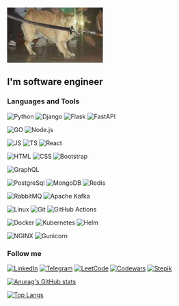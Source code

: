 [![Header](https://github.com/AlexLex13/AlexLex13/blob/master/assets/Frenzy.jpg?raw=true)](https://github.com/AlexLex13)

## I'm software engineer

### Languages and Tools
![Python](https://img.shields.io/badge/-Python-09131b?style=for-the-badge&logo=Python&logoColor=fffa14)
![Django](https://img.shields.io/badge/-Django-09131b?style=for-the-badge&logo=Django&logoColor=008f00)
![Flask](https://img.shields.io/badge/-Flask-09131b?style=for-the-badge&logo=Flask&logoColor=008054)
![FastAPI](https://img.shields.io/badge/-FastAPI-090909?style=for-the-badge&logo=fastapi&logoColor=47C5FB)

![GO](https://img.shields.io/badge/-GO-09131b?style=for-the-badge&logo=go&logoColor=00add8)
![Node.js](https://img.shields.io/badge/-Node.js-09131b?style=for-the-badge&logo=nodedotjs&logoColor=83cd29)

![JS](https://img.shields.io/badge/-JS-09131b?style=for-the-badge&logo=javascript&logoColor=efd81d)
![TS](https://img.shields.io/badge/-TS-09131b?style=for-the-badge&logo=typescript&logoColor=2f74c0)
![React](https://img.shields.io/badge/-React-09131b?style=for-the-badge&logo=react&logoColor=00dcff)
<!-- ![Redux](https://img.shields.io/badge/-Redux-09131b?style=for-the-badge&logo=redux&logoColor=7248b6) -->

![HTML](https://img.shields.io/badge/-HTML-09131b?style=for-the-badge&logo=html5&logoColor=e54c21)
![CSS](https://img.shields.io/badge/-CSS-09131b?style=for-the-badge&logo=css3&logoColor=264de4)
![Bootstrap](https://img.shields.io/badge/-Bootstrap-09131b?style=for-the-badge&logo=bootstrap&logoColor=7809f7)

![GraphQL](https://img.shields.io/badge/-GraphQL-09131b?style=for-the-badge&logo=graphql&logoColor=e535ab)

![PostgreSql](https://img.shields.io/badge/-PostgreSql-09131b?style=for-the-badge&logo=PostgreSql&logoColor=47C5FB)
![MongoDB](https://img.shields.io/badge/-MongoDB-09131b?style=for-the-badge&logo=mongodb&logoColor=00ed64)
![Redis](https://img.shields.io/badge/-Redis-09131b?style=for-the-badge&logo=redis&logoColor=d82c20)
<!-- ![Apache Cassandra](https://img.shields.io/badge/-Apache&nbsp;Cassandra-09131b?style=for-the-badge&logo=apachecassandra&logoColor=bce7fb) -->
<!-- ![Neo4j](https://img.shields.io/badge/-Neo4j-09131b?style=for-the-badge&logo=neo4j&logoColor=047fff) -->
<!-- ![Firebase](https://img.shields.io/badge/-Firebase-09131b?style=for-the-badge&logo=firebase&logoColor=f7c52b) -->

![RabbitMQ](https://img.shields.io/badge/-RabbitMQ-09131b?style=for-the-badge&logo=rabbitmq&logoColor=ff6600)
![Apache Kafka](https://img.shields.io/badge/-Apache&nbsp;Kafka-09131b?style=for-the-badge&logo=apachekafka&logoColor=ffffff)

![Linux](https://img.shields.io/badge/-Linux-09131b?style=for-the-badge&logo=linux&logoColor=ffe19a)
![Git](https://img.shields.io/badge/-Git-09131b?style=for-the-badge&logo=Git&logoColor=ec6400)
![GitHub Actions](https://img.shields.io/badge/-GitHub&nbsp;Actions-09131b?style=for-the-badge&logo=githubactions&logoColor=2088ff)

![Docker](https://img.shields.io/badge/-Docker-09131b?style=for-the-badge&logo=Docker&logoColor=2392e6)
![Kubernetes](https://img.shields.io/badge/-Kubernetes-09131b?style=for-the-badge&logo=kubernetes&logoColor=366ce8)
![Helm](https://img.shields.io/badge/-Helm-09131b?style=for-the-badge&logo=helm&logoColor=14769d)
<!-- ![Amazon AWS](https://img.shields.io/badge/-Amazon AWS-09131b?style=for-the-badge&logo=amazonaws&logoColor=fffffc) -->
<!-- ![Terraform](https://img.shields.io/badge/-Terraform-09131b?style=for-the-badge&logo=terraform&logoColor=623ce4) -->
<!-- ![Ansible](https://img.shields.io/badge/-Ansible-09131b?style=for-the-badge&logo=ansible&logoColor=ffffff) -->

![NGINX](https://img.shields.io/badge/-NGINX-09131b?style=for-the-badge&logo=nginx&logoColor=009639)
![Gunicorn](https://img.shields.io/badge/-Gunicorn-09131b?style=for-the-badge&logo=gunicorn&logoColor=489747)

<!-- ![Elasticsearch](https://img.shields.io/badge/-Elasticsearch-09131b?style=for-the-badge&logo=elasticsearch&logoColor=3eb8aa) -->
<!-- ![Logstash](https://img.shields.io/badge/-Logstash-09131b?style=for-the-badge&logo=logstash&logoColor=fec514) -->
<!-- ![Kibana](https://img.shields.io/badge/-Kibana-09131b?style=for-the-badge&logo=kibana&logoColor=e24587) -->

<!-- ![Prometheus](https://img.shields.io/badge/-Prometheus-09131b?style=for-the-badge&logo=prometheus&logoColor=e7522c) -->
<!-- ![Grafana](https://img.shields.io/badge/-Grafana-09131b?style=for-the-badge&logo=grafana&logoColor=ea751f) -->


### Follow me
[![LinkedIn](https://img.shields.io/badge/-LinkedIn-09131b?style=for-the-badge&logo=linkedin&logoColor=0a66c2)](https://www.linkedin.com/in/sukhovarov)
[![Telegram](https://img.shields.io/badge/-Telegram-09131b?style=for-the-badge&logo=telegram&logoColor=27A0D9)](https://t.me/barsukh)
[![LeetCode](https://img.shields.io/badge/-LeetCode-09131b?style=for-the-badge&logo=leetcode&logoColor=f09a1a)](https://leetcode.com/AlexLex13/)
[![Codewars](https://img.shields.io/badge/-Codewars-09131b?style=for-the-badge&logo=codewars&logoColor=ab341d)](https://www.codewars.com/users/AlexLex13)
[![Stepik](https://img.shields.io/badge/-Stepik-09131b?style=for-the-badge&logo=data:image/png;base64,https://github.com/AlexLex13/AlexLex13/blob/master/assets/images.png&logoColor=27A0D9)](https://stepik.org/users/293367606)


[![Anurag's GitHub stats](https://github-readme-stats.vercel.app/api?username=AlexLex13&hide=contribs,prs&show_icons=true&theme=codeSTACKr)](https://github.com/anuraghazra/github-readme-stats)

[![Top Langs](https://github-readme-stats.vercel.app/api/top-langs/?username=AlexLex13&langs_count=6&layout=compact&theme=codeSTACKr)](https://github.com/anuraghazra/github-readme-stats)

